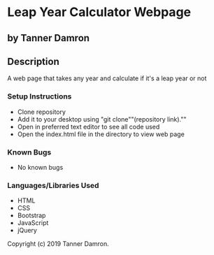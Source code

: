# Leap Year Calculator Webpage
## by Tanner Damron

## Description
A web page that takes any year and calculate if it's a leap year or not

### Setup Instructions
* Clone repository
* Add it to your desktop using "git clone""(repository link).""
* Open in preferred text editor to see all code used
* Open the index.html file in the directory to view web page

### Known Bugs
* No known bugs

### Languages/Libraries Used
* HTML
* CSS
* Bootstrap
* JavaScript
* jQuery

Copyright (c) 2019 Tanner Damron.
